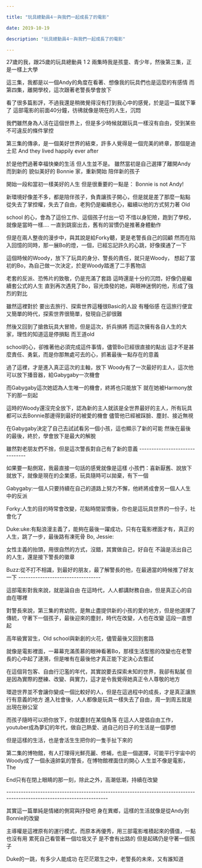 ```yaml
---

title: "玩具總動員4－與我們一起成長了的電影"

date: 2019-10-19

description: "玩具總動員4－與我們一起成長了的電影"

---
```




27歲的我，跟25歲的玩具總動員 1 2 兩集時我是孩童、青少年，然後第三集，正是一樣上大學

這三集，我都是以一個Andy的角度在看著、想像我的玩具們也是這麼的有感情 而第四集，離開學校，這次跟著老警長學會放下

看了很多篇影評，不過我還是稍微覺得沒有打到我心中的感覺，於是這一篇就下筆了 這部電影的前面40分鐘，彷彿就像是現在的人生，沉悶

我們雖然身為人活在這個世界上，但是多少時候就跟玩具一樣沒有自由，受到某些不可違反的條件掌控

第三集的傳承，是一個美好世界的結束，許多人覺得是一個完美的終章，那個是迪士尼 And they lived happily ever after

於是他們過著幸福快樂的生活 但人生並不是。 雖然當初是自己選擇了離開Andy 而到新的 貌似美好的 Bonnie 家，重新開始 陪伴新的孩子

開始一段和當初一樣美好的人生 但是很重要的一點是： Bonnie is not Andy!

新環境好像差不多，都是陪伴孩子，負責讓孩子開心，但是就是差了那麼一點點 從失去了掌控權，失去了自由，老狗仍是繼續忠心，繼續以他的方式努力著 Old

school 的心，會為了這份工作、這個孩子付出一切 不惜以身犯險，跑到了學校，就像是當時一樣.... 一直到跳窗出去，舊有的習慣仍是推著身體動作

但是在兩人整夜的漫步中，與其說是給Forky聽，更是老警長自己的回顧 然而在陷入回憶的同時，那一展Bo的燈，一個，已經忘記許久的心跳，好像撲通了一下

這個時候的Woody，放下了玩具的身分、警長的責任，就只是Woody， 想起了當初的Bo，為自己做一次決定，於是Woody踏進了二手舊物店

老套的反派、恐怖片的致敬，仍是充滿了套路 這時還是十分的沉悶，好像仍是繼續套公式的人生 直到再次遇見了Bo，容光煥發的她，與眼神迷惘的他，形成了強烈的對比

雖然這裡對於 要出去旅行、探索世界這種很Basic的人設 有種俗感 在這旅行便宜又簡單的時代，探索世界很簡單，發現自己卻很難

然後又回到了搶救玩具大冒險，但是這次，折兵損將 而這次擁有各自人生的大家，理性的知道這是停損點 而王道old

school的心，卻推著他必須完成這件事情，儘管Bo已經很直接的點出 這才不是甚麼責任、勇氣，而是你那無處可去的心，抓著最後一點存在的意義

過了這裡，才是進入真正這次的主軸，放下 Woody有了一次最好的主人，這次他可以放下播音器，給Gabygaby一次機會

而Gabygaby這次她認為人生唯一的機會，終將也只能放下 就在她被Harmony放下的那一刻起

這時的Woody還沒完全放下，認為新的主人就該是全世界最好的主人，所有玩具都可以去Bonnie那邊得到最好的被愛的機會 儘管他已經被踩臉、塵封、接近無視

在Gabygaby決定了自己去試試看另一個小孩，這也顯示了新的可能 然後在最後的最後，終於，學會放下是最大的解脫

雖然對老朋友們不捨，但是這次警長對自己有了新的意義 \-------------------------------

如果要一點側寫，我最直接一句話的感覺就像是這樣 小孩們：喜新厭舊、說放下就放下，就像是現在的企業感，玩具隨時可以拋棄，有下一個

Gabygaby:一個人只要持續在自己的道路上努力不懈，他終將成會另一個人人生中的反派

Forky:人生的目的時常會改變，花點時間習慣後，你也是這玩具世界的一份子，社會化了

Duke:uke:有點浪漫主義了，能夠在最後一躍成功，只有在電影裡面才有，真正的人生，跳了一步，最後路有凍死骨 Bo, Jessie:

女性主義的抬頭，用很自然的方式，沒錯，其實做自己，好自在 不論是活出自己的人生，還是接下警長的徽章

Buzz:從不打不相識，到最好的朋友，最了解警長的他，在最適當的時候推了好友一下 \----------------------------------

這部電影對我來說，就是論自由 在這時代，人人都講財務自由，但是真正心的自由在哪裡

對警長來說，第三集的育幼院，是無止盡提供新的小孩的愛的地方，但是他選擇了傳統，守著下一個孩子，最後迎來的塵封，時代在改變，人也在改變 這段一直想起

高年級實習生，Old school與新創的火花，儘管最後又回到套路

就像是電影裡面，一幕幕充滿羨慕的眼神看著Bo，那樣生活型態的改變也在老警長的心中起了漣漪，但是唯有在最後他才真正能下定決心去嘗試

在這個背包客、自由行氾濫的年代，其實說要去探索未知的世界，我卻有點膩 但是因為實際的歷練、改變、與實力，這才是令我覺得她真正令人尊敬的地方

環遊世界並不會讓你變成一個比較好的人，但是在這過程中的成長，才是真正讓旅行有意義的地方 進入社會後，人人都像是玩具一樣失去了自由，周一到周五就是出現在辦公室

而孩子隨時可以把你放下，你就塵封在某個角落 在這人人提倡自由工作，youtuber成為夢幻的年代，做自己熱愛、過自己的日子的生活是一個夢想

但是這樣的生活，也是會活生生把你的一隻手扯下來的

第二集的博物館，有人打理得光鮮亮麗、修補，也是一個選擇，可能平行宇宙中的Woody成了一個永遠帥氣的警長，在博物館裡面住的開心 人生並不像是電影，The

End只有在閉上眼睛的那一刻，除此之外，高潮低潮，持續在改變

\------------------------------------------------------------------------------------------------------------------------

其實這一篇單純是情緒的側寫與抒發吧 身在異鄉，這樣的生活就像是從Andy到Bonnie的改變

主導權是這裡原有的運行模式，而原本再優秀，用三部電影堆積起來的價值，一點也沒有用 累死自己看管著一個垃圾叉子 是不會有出路的 但是起碼仍是守著一個孩子

Duke的一跳，有多少人能成功 在茫茫眾生之中，老警長的未來，又有誰知道



